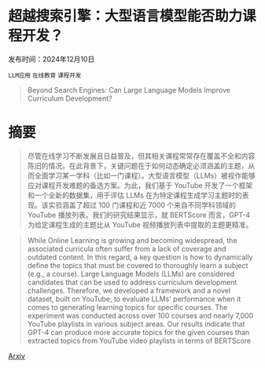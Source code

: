 # 超越搜索引擎：大型语言模型能否助力课程开发？

发布时间：2024年12月10日

`LLM应用` `在线教育` `课程开发`

> Beyond Search Engines: Can Large Language Models Improve Curriculum Development?

# 摘要

> 尽管在线学习不断发展且日益普及，但其相关课程常常存在覆盖不全和内容陈旧的情况。在此背景下，关键问题在于如何动态确定必须涵盖的主题，从而全面学习某一学科（比如一门课程）。大型语言模型（LLMs）被视作能够应对课程开发难题的备选方案。为此，我们基于 YouTube 开发了一个框架和一个全新的数据集，用于评估 LLMs 在为特定课程生成学习主题时的表现。该实验涵盖了超过 100 门课程和近 7000 个来自不同学科领域的 YouTube 播放列表。我们的研究结果显示，就 BERTScore 而言，GPT-4 为给定课程生成的主题比从 YouTube 视频播放列表中提取的主题更精准。

> While Online Learning is growing and becoming widespread, the associated curricula often suffer from a lack of coverage and outdated content. In this regard, a key question is how to dynamically define the topics that must be covered to thoroughly learn a subject (e.g., a course). Large Language Models (LLMs) are considered candidates that can be used to address curriculum development challenges. Therefore, we developed a framework and a novel dataset, built on YouTube, to evaluate LLMs' performance when it comes to generating learning topics for specific courses. The experiment was conducted across over 100 courses and nearly 7,000 YouTube playlists in various subject areas. Our results indicate that GPT-4 can produce more accurate topics for the given courses than extracted topics from YouTube video playlists in terms of BERTScore

[Arxiv](https://arxiv.org/abs/2412.07422)